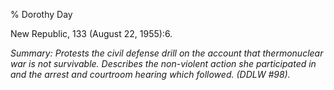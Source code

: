 % Dorothy Day

New Republic, 133 (August 22, 1955):6.

*Summary: Protests the civil defense drill on the account that
thermonuclear war is not survivable. Describes the non-violent action
she participated in and the arrest and courtroom hearing which followed.
(DDLW \#98).*


